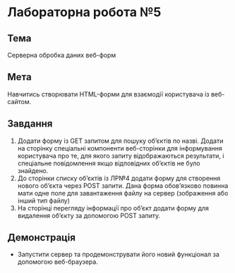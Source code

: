 # Лабораторна робота №5

## Тема
Серверна обробка даних веб-форм

## Мета
Навчитись створювати HTML-форми для взаємодії користувача із веб-сайтом.

## Завдання

1. Додати форму із GET запитом для пошуку об’єктів по назві. Додати на сторінку спеціальні компоненти веб-сторінки для інформування користувача про те, для якого запиту відображаються результати, і спеціальне повідомлення якщо відповідних об’єктів не було знайдено.
1. До сторінки списку об’єктів із ЛР№4 додати форму для створення нового об’єкта через POST запити. Дана форма обов’язково повинна мати одне поле для завантаження файлу на сервер (зображення або інший тип файлу)
1. На сторінці перегляду інформації про об’єкт додати форму для видалення об’єкту за допомогою POST запиту.

## Демонстрація

* Запустити сервер та продемонструвати його новий функціонал за допомогою веб-браузера.

